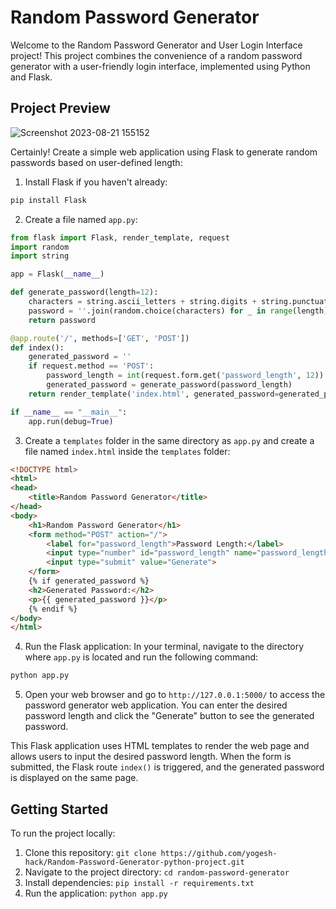 # Random Password Generator

Welcome to the Random Password Generator and User Login Interface project! This project combines the convenience of a random password generator with a user-friendly login interface, implemented using Python and Flask.

## Project Preview

![Screenshot 2023-08-21 155152](https://github.com/yogesh-hack/Random-Password-generator-python-project/assets/83384315/e765accf-78b8-4560-a1a2-534f47673b27)

Certainly! Create a simple web application using Flask to generate random passwords based on user-defined length:

1. Install Flask if you haven't already:
```bash
pip install Flask
```

2. Create a file named `app.py`:

```python
from flask import Flask, render_template, request
import random
import string

app = Flask(__name__)

def generate_password(length=12):
    characters = string.ascii_letters + string.digits + string.punctuation
    password = ''.join(random.choice(characters) for _ in range(length))
    return password

@app.route('/', methods=['GET', 'POST'])
def index():
    generated_password = ''
    if request.method == 'POST':
        password_length = int(request.form.get('password_length', 12))
        generated_password = generate_password(password_length)
    return render_template('index.html', generated_password=generated_password)

if __name__ == "__main__":
    app.run(debug=True)
```

3. Create a `templates` folder in the same directory as `app.py` and create a file named `index.html` inside the `templates` folder:

```html
<!DOCTYPE html>
<html>
<head>
    <title>Random Password Generator</title>
</head>
<body>
    <h1>Random Password Generator</h1>
    <form method="POST" action="/">
        <label for="password_length">Password Length:</label>
        <input type="number" id="password_length" name="password_length" value="12" min="1"><br><br>
        <input type="submit" value="Generate">
    </form>
    {% if generated_password %}
    <h2>Generated Password:</h2>
    <p>{{ generated_password }}</p>
    {% endif %}
</body>
</html>
```

4. Run the Flask application:
In your terminal, navigate to the directory where `app.py` is located and run the following command:

```bash
python app.py
```

5. Open your web browser and go to `http://127.0.0.1:5000/` to access the password generator web application. You can enter the desired password length and click the "Generate" button to see the generated password.

This Flask application uses HTML templates to render the web page and allows users to input the desired password length. When the form is submitted, the Flask route `index()` is triggered, and the generated password is displayed on the same page.
## Getting Started

To run the project locally:

1. Clone this repository: `git clone https://github.com/yogesh-hack/Random-Password-Generator-python-project.git`
2. Navigate to the project directory: `cd random-password-generator`
3. Install dependencies: `pip install -r requirements.txt`
4. Run the application: `python app.py`



